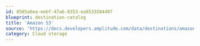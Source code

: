 ```yaml
---
id: 8505a6ea-eebf-47a6-8353-ea8533584497
blueprint: destination-catalog
title: 'Amazon S3'
source: 'https://docs.developers.amplitude.com/data/destinations/amazon-s3'
category: Cloud storage
---
```

